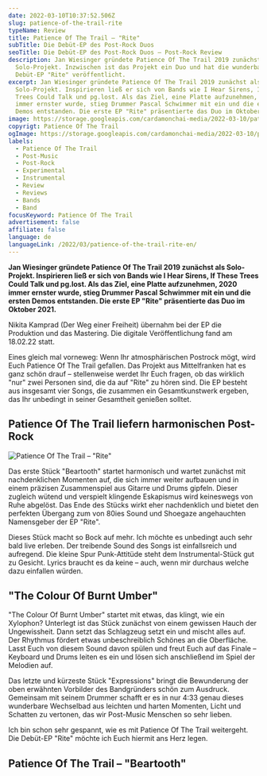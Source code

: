 ```yaml
---
date: 2022-03-10T10:37:52.506Z
slug: patience-of-the-trail-rite
typeName: Review
title: Patience Of The Trail – "Rite"
subTitle: Die Debüt-EP des Post-Rock Duos
seoTitle: Die Debüt-EP des Post-Rock Duos – Post-Rock Review
description: Jan Wiesinger gründete Patience Of The Trail 2019 zunächst als
  Solo-Projekt. Inzwischen ist das Projekt ein Duo und hat die wunderbare
  Debüt-EP "Rite" veröffentlicht.
excerpt: Jan Wiesinger gründete Patience Of The Trail 2019 zunächst als
  Solo-Projekt. Inspirieren ließ er sich von Bands wie I Hear Sirens, If These
  Trees Could Talk und pg.lost. Als das Ziel, eine Platte aufzunehmen, 2020
  immer ernster wurde, stieg Drummer Pascal Schwimmer mit ein und die ersten
  Demos entstanden. Die erste EP "Rite" präsentierte das Duo im Oktober 2021.
image: https://storage.googleapis.com/cardamonchai-media/2022-03-10/patience-of-the-trail-jpg-imagine-080808_63686d_1024_768/640.webp
copyrigt: Patience Of The Trail
ogImage: https://storage.googleapis.com/cardamonchai-media/2022-03-10/patience-of-the-trail-fb-png-imagine-080808_53585d_1200_628/640.webp
labels:
  - Patience Of The Trail
  - Post-Music
  - Post-Rock
  - Experimental
  - Instrumental
  - Review
  - Reviews
  - Bands
  - Band
focusKeyword: Patience Of The Trail
advertisement: false
affiliate: false
language: de
languageLink: /2022/03/patience-of-the-trail-rite-en/
---
```

**Jan Wiesinger gründete Patience Of The Trail 2019 zunächst als Solo-Projekt. Inspirieren ließ er sich von Bands wie I Hear Sirens, If These Trees Could Talk und pg.lost. Als das Ziel, eine Platte aufzunehmen, 2020 immer ernster wurde, stieg Drummer Pascal Schwimmer mit ein und die ersten Demos entstanden. Die erste EP "Rite" präsentierte das Duo im Oktober 2021.**

Nikita Kamprad (Der Weg einer Freiheit) übernahm bei der EP die Produktion und das Mastering. Die digitale Veröffentlichung fand am 18.02.22 statt.

Eines gleich mal vorneweg: Wenn Ihr atmosphärischen Postrock mögt, wird Euch Patience Of The Trail gefallen. Das Projekt aus Mittelfranken hat es ganz schön drauf – stellenweise werdet Ihr Euch fragen, ob das wirklich "nur" zwei Personen sind, die da auf "Rite" zu hören sind. Die EP besteht aus insgesamt vier Songs, die zusammen ein Gesamtkunstwerk ergeben, das Ihr unbedingt in seiner Gesamtheit genießen solltet.

## Patience Of The Trail liefern harmonischen Post-Rock

![Patience Of The Trail – "Rite"](https://storage.googleapis.com/cardamonchai-media/2022-03-10/cover-jpg-imagine-080808_2d2d2d_3000_3000/640.webp "Patience Of The Trail – \"Rite\"")

Das erste Stück "Beartooth" startet harmonisch und wartet zunächst mit nachdenklichen Momenten auf, die sich immer weiter aufbauen und in einem präzisen Zusammenspiel aus Gitarre und Drums gipfeln. Dieser zugleich wütend und verspielt klingende Eskapismus wird keineswegs von Ruhe abgelöst. Das Ende des Stücks wirkt eher nachdenklich und bietet den perfekten Übergang zum von 80ies Sound und Shoegaze angehauchten Namensgeber der EP "Rite". 

Dieses Stück macht so Bock auf mehr. Ich möchte es unbedingt auch sehr bald live erleben. Der treibende Sound des Songs ist einfallsreich und aufregend. Die kleine Spur Punk-Attitüde steht dem Instrumental-Stück gut zu Gesicht. Lyrics braucht es da keine – auch, wenn mir durchaus welche dazu einfallen würden.

## "The Colour Of Burnt Umber"

"The Colour Of Burnt Umber" startet mit etwas, das klingt, wie ein Xylophon? Unterlegt ist das Stück zunächst von einem gewissen Hauch der Ungewissheit. Dann setzt das Schlagzeug setzt ein und mischt alles auf. Der Rhythmus fördert etwas unbeschreiblich Schönes an die Oberfläche. Lasst Euch von diesem Sound davon spülen und freut Euch auf das Finale – Keyboard und Drums leiten es ein und lösen sich anschließend im Spiel der Melodien auf.

Das letzte und kürzeste Stück "Expressions" bringt die Bewunderung der oben erwähnten Vorbilder des Bandgründers schön zum Ausdruck. Gemeinsam mit seinem Drummer schafft er es in nur 4:33 genau dieses wunderbare Wechselbad aus leichten und harten Momenten, Licht und Schatten zu vertonen, das wir Post-Music Menschen so sehr lieben.

Ich bin schon sehr gespannt, wie es mit Patience Of The Trail weitergeht. Die Debüt-EP "Rite" möchte ich Euch hiermit ans Herz legen.

## Patience Of The Trail – "Beartooth"

<YouTube id="UUdt8VjlEVU" />